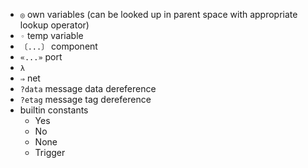 - `◎` own variables (can be looked up in parent space with appropriate lookup operator)
- `◦` temp variable
-  `〔...〕` component
- `«...»` port
- `λ`
- `⇒`  net
- `?data` message data dereference
- `?etag` message tag dereference
- builtin constants
	- Yes
	- No
	- None
	- Trigger
 